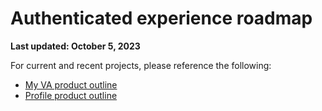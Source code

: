 # Authenticated experience roadmap

**Last updated: October 5, 2023**

For current and recent projects, please reference the following:

- [My VA product outline](https://github.com/department-of-veterans-affairs/va.gov-team/tree/master/products/identity-personalization/my-va#projects)
- [Profile product outline](https://github.com/department-of-veterans-affairs/va.gov-team/tree/master/products/identity-personalization/profile#projects)
